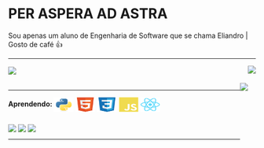 # PER ASPERA AD ASTRA
Sou apenas um aluno de Engenharia de Software que se chama Eliandro | Gosto de café 👍

<hr>
<!-- <img align="right" alt="iie" src="https://image.myanimelist.net/ui/5LYzTBVoS196gvYvw3zjwH5VMdseIq7WHnspCT3xSs4"> -->
<div>
  <img height=170 align="center" src="https://github-readme-stats.vercel.app/api?username=Eliandro-Gomes&theme=dark&show_icons=true&hide_title=true&locale=pt-br&rank_icon=github" />
  <img height=170 align="right" src="https://github-readme-stats.vercel.app/api/top-langs?username=Eliandro-Gomes&layout=compact&langs_count=8&card_width=320&theme=dark&locale=pt-br" />
</div>

<div style="display: inline_block"><br>
  <img align="right" height="170" src="https://www.icegif.com/wp-content/uploads/2022/12/icegif-1696.gif"/>
  <hr>
  <b>Aprendendo: </b>
  <img align="center" alt="Python" height="30" width="40" src="https://raw.githubusercontent.com/devicons/devicon/master/icons/python/python-original.svg">
  <img align="center" alt="HTML" height="30" width="40" src="https://raw.githubusercontent.com/devicons/devicon/master/icons/html5/html5-original.svg">
  <img align="center" alt="CSS" height="30" width="40" src="https://raw.githubusercontent.com/devicons/devicon/master/icons/css3/css3-original.svg">
  <img align="center" alt="Js" height="30" width="40" src="https://raw.githubusercontent.com/devicons/devicon/master/icons/javascript/javascript-plain.svg">
  <img align="center" alt="React" height="30" width="40" src="https://raw.githubusercontent.com/devicons/devicon/master/icons/react/react-original.svg"> 
</div>

###

<div style="display: inline_block">  
  <a href = "mailto:eliandro.gomes42@gmail.com"><img align="center" src="https://img.shields.io/badge/-Gmail-%23333?style=for-the-badge&logo=gmail&logoColor=white" target="_blank"></a>
  <a href = ""><img align="center" src="https://img.shields.io/badge/Spotify-1DB954?logo=spotify&logoColor=fff&style=for-the-badge" target="_blank"></a>
  <a href = ""><img align="center" src="https://img.shields.io/badge/Steam-000?logo=steam&logoColor=fff&style=for-the-badge" target="_blank"></a>
  <hr> 
  
</div>
